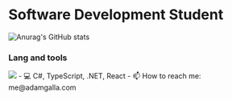 <h1>Software Development Student</h1>

![Anurag's GitHub stats](https://github-readme-stats.vercel.app/api?username=AdamGalla&show_icons=true&rank_icon=github&hide=stars&hide_border=true&bg_color=45,22272e,284061,39e8bd&text_color=ffffff&title_color=ffffff&icon_color=39e8bd)

<h3>Lang and tools</h3>
<img src="https://static-00.iconduck.com/assets.00/typescript-icon-icon-1024x1024-vh3pfez8.png" style={{width:"30px"; borderRadius:"15px"}}/>
- 💻 C#, TypeScript, .NET, React
- 📫 How to reach me: me@adamgalla.com
